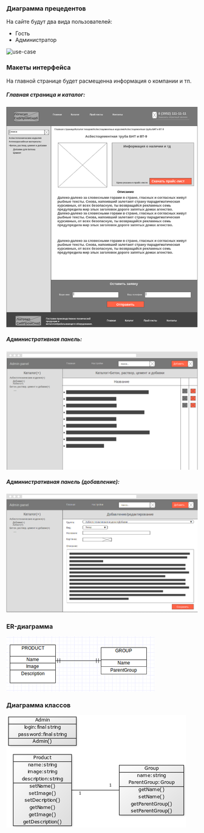 ### Диаграмма прецедентов 

На сайте будут два вида пользователей:
- Гость
- Администратор

![](https://yuml.me/cd706026 "use-case")

### Макеты интерфейса 
На главной странице будет расмещенна информация о компании и тп.
##### Главная страница и каталог:
![](https://github.com/supAer0/lab3/blob/master/documents/img/2-catalog.png "Catalog")
##### Административная панель:
![](https://github.com/supAer0/lab3/blob/master/documents/img/mockup1.png "AdminPage")
##### Административная панель (добавление):
![](https://github.com/supAer0/lab3/blob/master/documents/img/mockup2.png "AdminPage")

### ER-диаграмма
![](https://github.com/supAer0/lab3/blob/master/documents/img/Er.png "ER")

### Диаграмма классов
![](https://github.com/supAer0/lab3/blob/master/documents/img/Class.png "Диаграмма классов")
